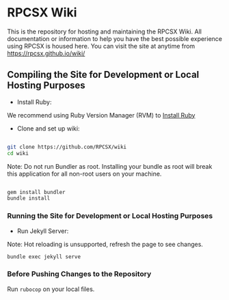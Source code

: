 # RPCSX Wiki

This is the repository for hosting and maintaining the RPCSX Wiki.
All documentation or information to help you have the best possible experience using RPCSX is housed here.
You can visit the site at anytime from https://rpcsx.github.io/wiki/

## Compiling the Site for Development or Local Hosting Purposes

- Install Ruby:

We recommend using Ruby Version Manager (RVM) to [Install Ruby](https://rvm.io/rvm/install)

- Clone and set up wiki:

```sh

git clone https://github.com/RPCSX/wiki
cd wiki

```

Note: Do not run Bundler as root. Installing your bundle as root will break this application for all
non-root users on your machine.

```sh

gem install bundler
bundle install
```

### Running the Site for Development or Local Hosting Purposes

- Run Jekyll Server:

Note: Hot reloading is unsupported, refresh the page to see changes.

```sh
bundle exec jekyll serve
```

### Before Pushing Changes to the Repository

Run ```rubocop``` on your local files.
